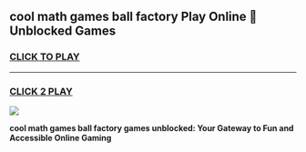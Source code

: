 
## cool math games ball factory Play Online 👋 Unblocked Games
<h3>
<a href="https://news.freeplayer.one?title=cool_math_games_ball_factory&ref=17CMG">CLICK TO PLAY</a></h3>
<hr>

<h3>
<a href="https://news.freeplayer.one?title=cool_math_games_ball_factory&ref=17CMG">CLICK 2 PLAY</a>
  
</h3>

<a href="https://news.freeplayer.one?title=cool_math_games_ball_factory&ref=17CMG/"><img src="https://clearcache.store/games.png"></a>


**cool math games ball factory games unblocked: Your Gateway to Fun and Accessible Online Gaming**
